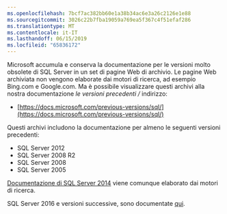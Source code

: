 ```yaml
---
ms.openlocfilehash: 7bcf7ac382bb60e1a38b34ac6e3a26c2126e1e88
ms.sourcegitcommit: 3026c22b7fba19059a769ea5f367c4f51efaf286
ms.translationtype: MT
ms.contentlocale: it-IT
ms.lasthandoff: 06/15/2019
ms.locfileid: "65836172"
---
```


Microsoft accumula e conserva la documentazione per le versioni molto obsolete di SQL Server in un set di pagine Web di archivio. Le pagine Web archiviata non vengono elaborate dai motori di ricerca, ad esempio Bing.com e Google.com. Ma è possibile visualizzare questi archivi alla nostra documentazione _le versioni precedenti /_ indirizzo:

- [https://docs.microsoft.com/previous-versions/sql/](https://docs.microsoft.com/previous-versions/sql/)

Questi archivi includono la documentazione per almeno le seguenti versioni precedenti:

- SQL Server 2012
- SQL Server 2008 R2
- SQL Server 2008
- SQL Server 2005

[Documentazione di SQL Server 2014](https://docs.microsoft.com/sql/2014-toc/index?view=sql-server-2014) viene comunque elaborato dai motori di ricerca.

SQL Server 2016 e versioni successive, sono documentate [qui](https://docs.microsoft.com/sql/sql-server/index).
